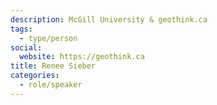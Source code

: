 ```yaml
---
description: McGill University & geothink.ca
tags:
  - type/person
social:
  website: https://geothink.ca
title: Renee Sieber
categories:
  - role/speaker
---
```

